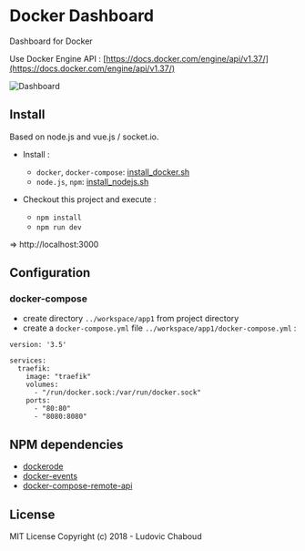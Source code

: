 # Docker Dashboard

Dashboard for Docker

Use Docker Engine API : [https://docs.docker.com/engine/api/v1.37/](https://docs.docker.com/engine/api/v1.37/)

![Dashboard](https://github.com/ludovic-chaboud/docker-dashboard/blob/master/doc/images/dashboard.jpg)

## Install

Based on node.js and vue.js / socket.io.

* Install :
  * ```docker```, ```docker-compose```: [install_docker.sh](https://github.com/ludovic-chaboud/docker-dashboard/blob/master/install_linux/ubuntu/install_docker.sh)
  * ```node.js```, ```npm```: [install_nodejs.sh](https://github.com/ludovic-chaboud/docker-dashboard/blob/master/install_linux/ubuntu/install_nodejs.sh)

* Checkout this project and execute :
  * ```npm install```
  * ```npm run dev```

=> http://localhost:3000

## Configuration

### docker-compose

* create directory ```../workspace/app1``` from project directory
* create a ```docker-compose.yml``` file ```../workspace/app1/docker-compose.yml``` :
```
version: '3.5'

services:
  traefik:
    image: "traefik"
    volumes:
      - "/run/docker.sock:/var/run/docker.sock"
    ports:
      - "80:80"
      - "8080:8080"
```

## NPM dependencies

* [dockerode](https://www.npmjs.com/package/dockerode)
* [docker-events](https://www.npmjs.com/package/docker-events)
* [docker-compose-remote-api](https://www.npmjs.com/package/docker-compose-remote-api)

## License

MIT License
Copyright (c) 2018 - Ludovic Chaboud
